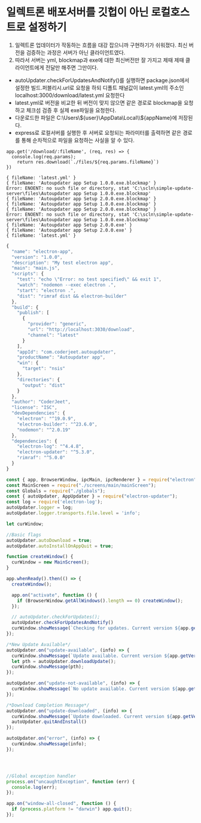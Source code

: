 # 일렉트론 배포서버를 깃헙이 아닌 로컬호스트로 설정하기

1. 일렉트론 업데이터가 작동하는 흐름을 대강 잡으니까 구현하기가 쉬워졌다. 최신 버전을 검증하는 과정은 서버가 아닌 클라이언트였다.
2. 따라서 서버는 yml, blockmap과 exe에 대한 최신버전만 잘 가지고 제때 제때 클라이언트에게 전달만 해주면 그만이다.
  -   autoUpdater.checkForUpdatesAndNotify()를 실행하면 package.json에서 설정한 빌드.퍼블리시.url로 요청을 하되 디폴트 채널값이 latest.yml의 주소인 localhost:3000/download/latest.yml 요청한다
  -   latest.yml로 버전을 비교한 뒤 버전이 맞지 않으면 같은 경로로 blockmap을 요청하고 체크섬 검증 후 실제 exe파일을 요청한다.
  -   다운로드한 파일은 C:\Users\\${user}\AppData\Local\\${appName}에 저장된다.
  -   express로 로컬서버를 실행한 후 서버로 요청되는 파라미터를 출력하면 같은 경로를 통해 순차적으로 파일을 요청하는 사실을 알 수 있다.

```node
app.get('/download/:fileName', (req, res) => {
  console.log(req.params);
    return res.download(`./files/${req.params.fileName}`)
})
```
```log
{ fileName: 'latest.yml' }
{ fileName: 'Autoupdater app Setup 1.0.0.exe.blockmap' }
Error: ENOENT: no such file or directory, stat 'C:\scln\simple-update-server\files\Autoupdater app Setup 1.0.0.exe.blockmap'
{ fileName: 'Autoupdater app Setup 2.0.0.exe.blockmap' }
{ fileName: 'Autoupdater app Setup 1.0.0.exe.blockmap' }
{ fileName: 'Autoupdater app Setup 2.0.0.exe.blockmap' }
Error: ENOENT: no such file or directory, stat 'C:\scln\simple-update-server\files\Autoupdater app Setup 1.0.0.exe.blockmap'
{ fileName: 'Autoupdater app Setup 2.0.0.exe' }
{ fileName: 'Autoupdater app Setup 2.0.0.exe' }
{ fileName: 'latest.yml' }
```

```js
{
  "name": "electron-app",
  "version": "1.0.0",
  "description": "My test electron app",
  "main": "main.js",
  "scripts": {
    "test": "echo \"Error: no test specified\" && exit 1",
    "watch": "nodemon --exec electron .",
    "start": "electron .",
    "dist": "rimraf dist && electron-builder"
  },
  "build": {
    "publish": [
      {
        "provider": "generic",
        "url": "http://localhost:3030/download",
        "channel": "latest"
      }
    ],
    "appId": "com.coderjeet.autoupdater",
    "productName": "Autoupdater app",
    "win": {
      "target": "nsis"
    },
    "directories": {
      "output": "dist"
    }
  },
  "author": "CoderJeet",
  "license": "ISC",
  "devDependencies": {
    "electron": "^19.0.9",
    "electron-builder": "^23.6.0",
    "nodemon": "^2.0.19"
  },
  "dependencies": {
    "electron-log": "^4.4.8",
    "electron-updater": "^5.3.0",
    "rimraf": "^5.0.0"
  }
}

```


```js
const { app, BrowserWindow, ipcMain, ipcRenderer } = require("electron");
const MainScreen = require("./screens/main/mainScreen");
const Globals = require("./globals");
const { autoUpdater, AppUpdater } = require("electron-updater");
const log = require('electron-log');
autoUpdater.logger = log;
autoUpdater.logger.transports.file.level = 'info';

let curWindow;

//Basic flags
autoUpdater.autoDownload = true;
autoUpdater.autoInstallOnAppQuit = true;

function createWindow() {
  curWindow = new MainScreen();
}

app.whenReady().then(() => {
  createWindow();

  app.on("activate", function () {
    if (BrowserWindow.getAllWindows().length == 0) createWindow();
  });

  // autoUpdater.checkForUpdates();
  autoUpdater.checkForUpdatesAndNotify()
  curWindow.showMessage(`Checking for updates. Current version ${app.getVersion()}`);
});

/*New Update Available*/
autoUpdater.on("update-available", (info) => {
  curWindow.showMessage(`Update available. Current version ${app.getVersion()}, ${JSON.stringify(info)}`);
  let pth = autoUpdater.downloadUpdate();
  curWindow.showMessage(pth);
});

autoUpdater.on("update-not-available", (info) => {
  curWindow.showMessage(`No update available. Current version ${app.getVersion()}, ${JSON.stringify(info)}`);
});

/*Download Completion Message*/
autoUpdater.on("update-downloaded", (info) => {
  curWindow.showMessage(`Update downloaded. Current version ${app.getVersion()}, ${JSON.stringify(info)}`);
  autoUpdater.quitAndInstall()
});

autoUpdater.on("error", (info) => {
  curWindow.showMessage(info);
});




//Global exception handler
process.on("uncaughtException", function (err) {
  console.log(err);
});

app.on("window-all-closed", function () {
  if (process.platform != "darwin") app.quit();
});
```
